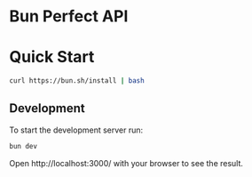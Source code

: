 # Bun Perfect API

# Quick Start
```bash
curl https://bun.sh/install | bash
```

## Development
To start the development server run:
```bash
bun dev
```

Open http://localhost:3000/ with your browser to see the result.
